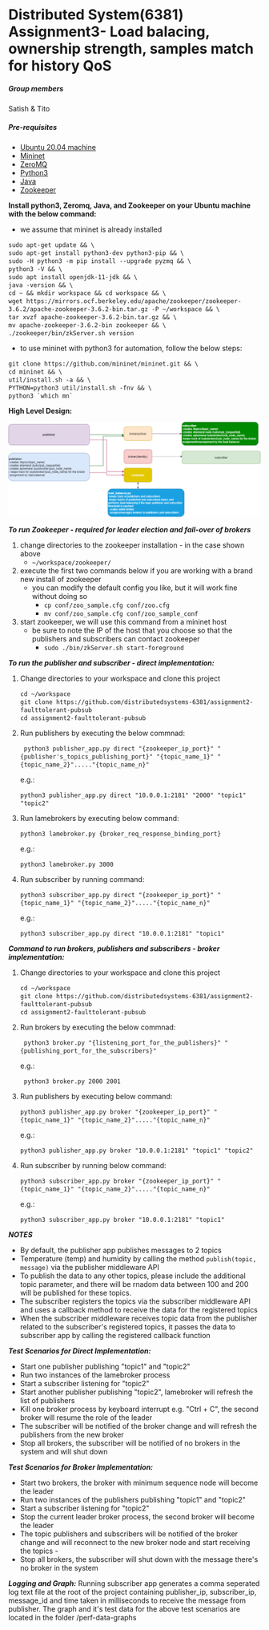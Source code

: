 # Distributed System(6381) Assignment3- Load balacing, ownership strength, samples match for history QoS
##### Group members
Satish & Tito
##### Pre-requisites
   - [Ubuntu 20.04 machine](https://ubuntu.com/download/desktop)
   - [Mininet](https://github.com/mininet/mininet)
   - [ZeroMQ](https://zeromq.org/)
   - [Python3](https://www.python.org/)
   - [Java](https://www.java.com/en/)
   - [Zookeeper](https://zookeeper.apache.org/releases.html#download)

**Install python3, Zeromq, Java, and Zookeeper on your Ubuntu machine with the below command:**
   - we assume that mininet is already installed
```
sudo apt-get update && \
sudo apt-get install python3-dev python3-pip && \
sudo -H python3 -m pip install --upgrade pyzmq && \
python3 -V && \
sudo apt install openjdk-11-jdk && \
java -version && \
cd ~ && mkdir workspace && cd workspace && \
wget https://mirrors.ocf.berkeley.edu/apache/zookeeper/zookeeper-3.6.2/apache-zookeeper-3.6.2-bin.tar.gz -P ~/workspace && \
tar xvzf apache-zookeeper-3.6.2-bin.tar.gz && \
mv apache-zookeeper-3.6.2-bin zookeeper && \
./zookeeper/bin/zkServer.sh version
```
  - to use mininet with python3 for automation, follow the below steps:
```
git clone https://github.com/mininet/mininet.git && \
cd mininet && \
util/install.sh -a && \
PYTHON=python3 util/install.sh -fnv && \
python3 `which mn`
```

**High Level Design:**

![alternativetext](/assignment3-hight-level-design.png)

***To run Zookeeper - required for leader election and fail-over of brokers***
1. change directories to the zookeeper installation - in the case shown above 
   - `~/workspace/zookeeper/`
1. execute the first two commands below if you are working with a brand new install of zookeeper
   - you can modify the default config you like, but it will work fine without doing so 
      - `cp conf/zoo_sample.cfg conf/zoo.cfg`
      - `mv conf/zoo_sample.cfg conf/zoo_sample_conf`
1. start zookeeper, we will use this command from a mininet host
   - be sure to note the IP of the host that you choose so that the publishers and subscribers can contact zookeeper
     - `sudo ./bin/zkServer.sh start-foreground`

***To run the publisher and subscriber - direct implementation:***
1. Change directories to your workspace and clone this project 
   ```
   cd ~/workspace
   git clone https://github.com/distributedsystems-6381/assignment2-faulttolerant-pubsub
   cd assignment2-faulttolerant-pubsub
   ```
1. Run publishers by executing the below commnad:  
     ```
      python3 publisher_app.py direct "{zookeeper_ip_port}" "{publisher's_topics_publishing_port}" "{topic_name_1}" "{topic_name_2}"....."{topic_name_n}"
     ```
      e.g.:
     ```
     python3 publisher_app.py direct "10.0.0.1:2181" "2000" "topic1" "topic2"
     ```
1. Run lamebrokers by executing below command:  
     ```
     python3 lamebroker.py {broker_req_response_binding_port}
     ```
     e.g.:
     ```
     python3 lamebroker.py 3000
     ```
 1. Run subscriber by running command:    
     ```
     python3 subscriber_app.py direct "{zookeeper_ip_port}" "{topic_name_1}" "{topic_name_2}"....."{topic_name_n}"
     ```
     e.g.:
     ```
     python3 subscriber_app.py direct "10.0.0.1:2181" "topic1"
     ``` 
***Command to run brokers, publishers and subscribers - broker implementation:***
1. Change directories to your workspace and clone this project 
   ```
   cd ~/workspace
   git clone https://github.com/distributedsystems-6381/assignment2-faulttolerant-pubsub
   cd assignment2-faulttolerant-pubsub
   ```
1. Run brokers by executing the below commnad:  
     ```
      python3 broker.py "{listening_port_for_the_publishers}" "{publishing_port_for_the_subscribers}"
     ```
      e.g.:
     ```
      python3 broker.py 2000 2001
     ```
1. Run publishers by executing below command:  
     ```
     python3 publisher_app.py broker "{zookeeper_ip_port}" "{topic_name_1}" "{topic_name_2}"....."{topic_name_n}"
     ```
     e.g.:
     ```
     python3 publisher_app.py broker "10.0.0.1:2181" "topic1" "topic2"
     ```
1. Run subscriber by running below command:     
     ```
     python3 subscriber_app.py broker "{zookeeper_ip_port}" "{topic_name_1}" "{topic_name_2}"....."{topic_name_n}"
     ```
     e.g.:
     ```
     python3 subscriber_app.py broker "10.0.0.1:2181" "topic1"
     ``` 
     
_**NOTES**_
   - By default, the publisher app publishes messages to 2 topics
   - Temperature (temp) and humidity by calling the method `publish(topic, message)` via the publisher middleware API
   - To publish the data to any other topics, please include the additional topic parameter, and there will be rnadom data between 100 and 200 will be published for these topics.
   - The subscriber registers the topics via the subscriber middleware API and uses a callback method to receive the data for the registered topics
   - When the subscriber middleware receives topic data from the publisher related to the subscriber's registered topics, it passes the data to subscriber app by calling the registered callback function

***Test Scenarios for Direct Implementation:***
- Start one publisher publishing "topic1" and "topic2"
- Run two instances of the lamebroker process
- Start a subscriber listening for "topic2"
- Start another publisher publishing "topic2", lamebroker will refresh the list of publishers
- Kill one broker process by keyboard interrupt e.g. "Ctrl + C", the second broker will resume the role of the leader	
- The subscriber will be notified of the broker change and will refresh the publishers from the new broker
- Stop all brokers, the subscriber will be notified of no brokers in the system and will shut down
	
***Test Scenarios for Broker Implementation:***
- Start two brokers, the broker with minimum sequence node will become the leader
- Run two instances of the publishers publishing "topic1" and "topic2"
- Start a subscriber listening for "topic2"
- Stop the current leader broker process, the second broker will become the leader
- The topic publishers and subscribers will be notified of the broker change and will reconnect to the new broker node and start receiving the topics			- 
- Stop all brokers, the subscriber will shut down with the message there's no broker in the system	

***Logging and Graph:*** 
   Running subscriber app generates a comma seperated log text file at the root of the project containing publisher_ip, subscriber_ip, message_id and time taken in milliseconds to receive the message from publisher. The graph and it's test data for the above test scenarios are located in the folder /perf-data-graphs
